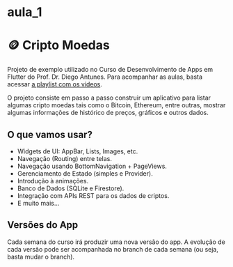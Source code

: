 # aula_1

# 🪙 Cripto Moedas

Projeto de exemplo utilizado no Curso de Desenvolvimento de Apps em Flutter do Prof. Dr. Diego Antunes. Para acompanhar as aulas, basta acessar [a playlist com os vídeos](https://www.youtube.com/playlist?list=PL_wKlpKIC9vWCRIgMvH8pbRmX8XVouRv1).

O projeto consiste em passo a passo construir um aplicativo para listar algumas cripto moedas tais como o Bitcoin, Ethereum, entre outras, mostrar algumas informações de histórico de preços, gráficos e outros dados. 

## O que vamos usar?

- Widgets de UI: AppBar, Lists, Images, etc.
- Navegação (Routing) entre telas.
- Navegação usando BottomNavigation + PageViews.
- Gerenciamento de Estado (simples e Provider).
- Introdução à animações.
- Banco de Dados (SQLite e Firestore).
- Integração com APIs REST para os dados de criptos. 
- E muito mais...

## Versões do App

Cada semana do curso irá produzir uma nova versão do app. A evolução de cada versão pode ser acompanhada no branch de cada semana (ou seja, basta mudar o branch). 